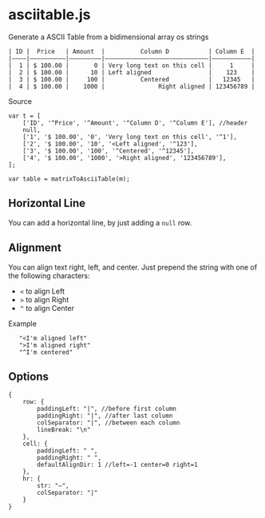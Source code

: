 # asciitable.js
Generate a ASCII Table from a bidimensional array os strings

```
| ID |  Price   | Amount  |          Column D           | Column E  |
|————|——————————|—————————|—————————————————————————————|———————————|
|  1 | $ 100.00 |       0 | Very long text on this cell |     1     |
|  2 | $ 100.00 |      10 | Left aligned                |    123    |
|  3 | $ 100.00 |     100 |          Centered           |   12345   |
|  4 | $ 100.00 |    1000 |               Right aligned | 123456789 |
```


Source

    var t = [
        ['ID', '^Price', '^Amount', '^Column D', '^Column E'], //header
        null,
        ['1', '$ 100.00', '0', 'Very long text on this cell', '^1'],
        ['2', '$ 100.00', '10', '<Left aligned', '^123'],
        ['3', '$ 100.00', '100', '^Centered', '^12345'],
        ['4', '$ 100.00', '1000', '>Right aligned', '123456789'],
    ];
    
    var table = matrixToAsciiTable(m);


## Horizontal Line

You can add a horizontal line, by just adding a `null` row.

## Alignment

You can align text right, left, and center.
Just prepend the string with one of the following characters:

 - `<` to align Left
 - `>` to align Right
 - `^` to align Center
 
 Example 
 
       "<I'm aligned left"
       ">I'm aligned right"
       "^I'm centered"


## Options

    {
        row: {
            paddingLeft: "|", //before first column
            paddingRight: "|", //after last column
            colSeparator: "|", //between each column
            lineBreak: "\n"
        },
        cell: {
            paddingLeft: " ",
            paddingRight: " ",
            defaultAlignDir: 1 //left=-1 center=0 right=1
        },
        hr: {
            str: "—",
            colSeparator: "|"
        }
    }
